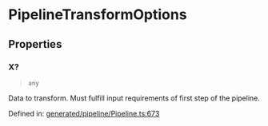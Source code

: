 # PipelineTransformOptions

## Properties

### X?

> `any`

Data to transform. Must fulfill input requirements of first step of the pipeline.

Defined in:  [generated/pipeline/Pipeline.ts:673](https://github.com/transitive-bullshit/scikit-learn-ts/blob/b59c1ff/packages/sklearn/src/generated/pipeline/Pipeline.ts#L673)
